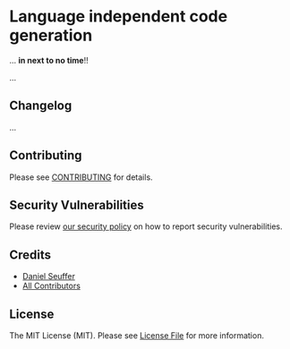# Language independent code generation

... __in next to no time__!!

...

## Changelog

...

## Contributing

Please see [CONTRIBUTING](.github/CONTRIBUTING.md) for details.

## Security Vulnerabilities

Please review [our security policy](../../security/policy) on how to report
security vulnerabilities.

## Credits

- [Daniel Seuffer](https://github.com/authanram)
- [All Contributors](../../contributors)

## License

The MIT License (MIT). Please see [License File](LICENSE.md) for more information.
